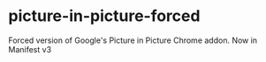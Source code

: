 # picture-in-picture-forced
Forced version of Google's Picture in Picture Chrome addon. Now in Manifest v3
